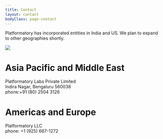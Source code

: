 ```yaml
---
title: Contact
layout: contact
bodyClass: page-contact
---
```


Platformatory has incorporated entities in India and US. We plan to expand to other geographies shortly.

<img src="..\images\locations.png">


# Asia Pacific and Middle East

Platformatory Labs Private Limited <br>
Indira Nagar, Bengaluru 560038 <br>
phone:+91 (80) 2504 3126

# Americas and Europe

Platformatory LLC <br>
phone: +1 (925) 667-1272

